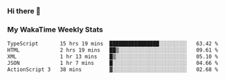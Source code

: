 ### Hi there 👋

<!--
**royschrauwen/royschrauwen** is a ✨ _special_ ✨ repository because its `README.md` (this file) appears on your GitHub profile.

Here are some ideas to get you started:

- 🔭 I’m currently working on ...
- 🌱 I’m currently learning ...
- 👯 I’m looking to collaborate on ...
- 🤔 I’m looking for help with ...
- 💬 Ask me about ...
- 📫 How to reach me: ...
- 😄 Pronouns: ...
- ⚡ Fun fact: ...
-->


### My WakaTime Weekly Stats
<!--START_SECTION:waka-->

```txt
TypeScript       15 hrs 19 mins  ████████████████░░░░░░░░░   63.42 %
HTML             2 hrs 19 mins   ██▒░░░░░░░░░░░░░░░░░░░░░░   09.61 %
XML              1 hr 13 mins    █▒░░░░░░░░░░░░░░░░░░░░░░░   05.10 %
JSON             1 hr 7 mins     █░░░░░░░░░░░░░░░░░░░░░░░░   04.66 %
ActionScript 3   38 mins         ▓░░░░░░░░░░░░░░░░░░░░░░░░   02.68 %
```

<!--END_SECTION:waka-->

